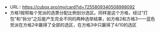 - URL:: https://cubox.pro/my/card?id=7255809340508998092
- 方格1按照每个党派的选票分配比例划分选区。同样是这个方格，经过“打包”和“拆分”之后能产生完全不同的两种选举结果，如方格2和方格3——蓝色党派在方格2中赢得了全部的选区，在方格3中只赢得了4/10的选区
